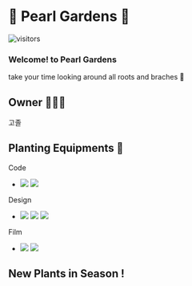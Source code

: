 # 🌳 Pearl Gardens 🌳

![visitors](https://visitor-badge.glitch.me/badge?page_id=page.id&left_color=green&right_color=pink)

###  Welcome! to Pearl Gardens 
take your time looking around all roots and braches 🍃

## Owner 👩🏻‍🌾
고졸

## Planting Equipments 🛶

Code
- <img src="https://img.shields.io/badge/Python-5F9EA0?style=flat-square&logo=Python&logoColor=white"/></a> <img src="https://img.shields.io/badge/R-5F9EA0?style=flat-square&logo=R&logoColor=white"/></a>

Design
- <img src="https://img.shields.io/badge/Adobe Photoshop-8FBC8B?style=flat-square&logo=AdobePhotoshop&logoColor=white"/></a> <img src="https://img.shields.io/badge/Adobe Illustrator-8FBC8B?style=flat-square&logo=AdobeIllustrator&logoColor=white"/></a> <img src="https://img.shields.io/badge/Adobe InDesign-8FBC8B?style=flat-square&logo=AdobeInDesign&logoColor=white"/></a> 

Film
- <img src="https://img.shields.io/badge/Adobe Premiere Pro -BDB76B?style=flat-square&logo=AdobePremierePro&logoColor=white"/></a> <img src="https://img.shields.io/badge/Adobe After Effects-BDB76B?style=flat-square&logo=AdobeAfterEffects&logoColor=white"/></a> 

## New Plants in Season ! 

## 


<!--
**mokcho/mokcho** is a ✨ _special_ ✨ repository because its `README.md` (this file) appears on your GitHub profile.



- 🔭 I’m currently working on ...
- 🌱 I’m currently learning ...
- 👯 I’m looking to collaborate on ...
- 🤔 I’m looking for help with ...
- 💬 Ask me about ...
- 📫 How to reach me: ...
- 😄 Pronouns: ...
- ⚡ Fun fact: ...
-->
